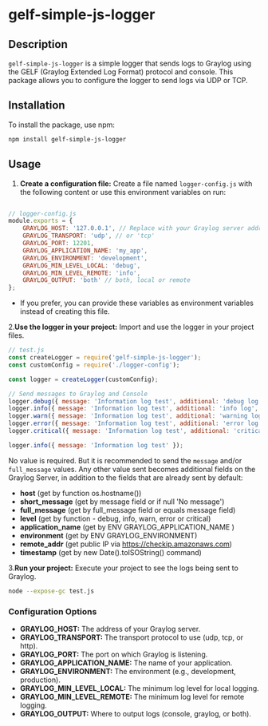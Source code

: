 # gelf-simple-js-logger

## Description

`gelf-simple-js-logger` is a simple logger that sends logs to Graylog using the GELF (Graylog Extended Log Format) protocol and console. This package allows you to configure the logger to send logs via UDP or TCP.

## Installation

To install the package, use npm:

```sh
npm install gelf-simple-js-logger
```

## Usage

1. **Create a configuration file:** Create a file named `logger-config.js` with the following content or use this environment variables on run:

```javascript

// logger-config.js
module.exports = {
    GRAYLOG_HOST: '127.0.0.1', // Replace with your Graylog server address
    GRAYLOG_TRANSPORT: 'udp', // or 'tcp'
    GRAYLOG_PORT: 12201,
    GRAYLOG_APPLICATION_NAME: 'my_app',
    GRAYLOG_ENVIRONMENT: 'development',
    GRAYLOG_MIN_LEVEL_LOCAL: 'debug',
    GRAYLOG_MIN_LEVEL_REMOTE: 'info',
    GRAYLOG_OUTPUT: 'both' // both, local or remote
};

```

* If you prefer, you can provide these variables as environment variables instead of creating this file.

2.**Use the logger in your project:** Import and use the logger in your project files.

```javascript
// test.js
const createLogger = require('gelf-simple-js-logger');
const customConfig = require('./logger-config');

const logger = createLogger(customConfig);

// Send messages to Graylog and Console
logger.debug({ message: 'Information log test', additional: 'debug log', product: 'test' });
logger.info({ message: 'Information log test', additional: 'info log', product: 'test' });
logger.warn({ message: 'Information log test', additional: 'warning log', product: 'test' });
logger.error({ message: 'Information log test', additional: 'error log', product: 'test' });
logger.critical({ message: 'Information log test', additional: 'critical log', product: 'test' });

logger.info({ message: 'Information log test' });

```

No value is required. But it is recommended to send the `message` and/or `full_message` values.
Any other value sent becomes additional fields on the Graylog Server, in addition to the fields that are already sent by default:

* **host** (get by function os.hostname())
* **short_message** (get by message field or if null 'No message')
* **full_message** (get by full_message field or equals message field)
* **level** (get by function - debug, info, warn, error or critical)
* **application_name** (get by ENV GRAYLOG_APPLICATION_NAME )
* **environment** (get by ENV GRAYLOG_ENVIRONMENT)
* **remote_addr** (get public IP via https://checkip.amazonaws.com)
* **timestamp** (get by new Date().toISOString() command)

3.**Run your project:** Execute your project to see the logs being sent to Graylog.

```sh
node --expose-gc test.js
```

### Configuration Options

* **GRAYLOG_HOST:** The address of your Graylog server.
* **GRAYLOG_TRANSPORT:** The transport protocol to use (udp, tcp, or http).
* **GRAYLOG_PORT:** The port on which Graylog is listening.
* **GRAYLOG_APPLICATION_NAME:** The name of your application.
* **GRAYLOG_ENVIRONMENT:** The environment (e.g., development, production).
* **GRAYLOG_MIN_LEVEL_LOCAL:** The minimum log level for local logging.
* **GRAYLOG_MIN_LEVEL_REMOTE:** The minimum log level for remote logging.
* **GRAYLOG_OUTPUT:** Where to output logs (console, graylog, or both).
